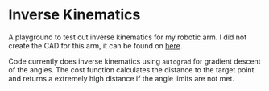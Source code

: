 # Inverse Kinematics
A playground to test out inverse kinematics for my robotic arm.
I did not create the CAD for this arm, it can be found on [here](https://www.thingiverse.com/thing:1015238).

Code currently does inverse kinematics using `autograd` for gradient descent of the angles.
The cost function calculates the distance to the target point and returns a extremely high distance if the angle limits are not met.
